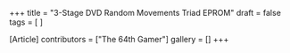 +++
title = "3-Stage DVD Random Movements Triad EPROM"
draft = false
tags = [ ]

[Article]
contributors = ["The 64th Gamer"]
gallery = []
+++
